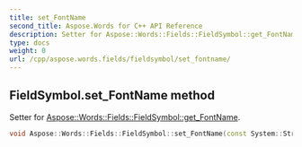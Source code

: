 ```yaml
---
title: set_FontName
second_title: Aspose.Words for C++ API Reference
description: Setter for Aspose::Words::Fields::FieldSymbol::get_FontName. 
type: docs
weight: 0
url: /cpp/aspose.words.fields/fieldsymbol/set_fontname/
---
```

## FieldSymbol.set_FontName method


Setter for [Aspose::Words::Fields::FieldSymbol::get_FontName](../get_fontname/).

```cpp
void Aspose::Words::Fields::FieldSymbol::set_FontName(const System::String &value)
```

